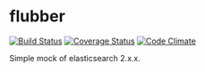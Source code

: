 # flubber
[![Build Status](https://travis-ci.org/flitte/flubber.svg?branch=master)](https://travis-ci.org/flitte/flubber)
[![Coverage Status](https://coveralls.io/repos/github/flitte/flubber/badge.svg?branch=master)](https://coveralls.io/github/flitte/flubber?branch=master)
[![Code Climate](https://codeclimate.com/github/flitte/flubber/badges/gpa.svg)](https://codeclimate.com/github/flitte/flubber)

Simple mock of elasticsearch 2.x.x.
